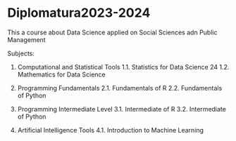 # Diplomatura2023-2024
This a course about Data Science applied on Social Sciences adn Public Management

Subjects:
1. Computational and Statistical Tools
   1.1. Statistics for Data Science 24
   1.2. Mathematics for Data Science

2. Programming Fundamentals
   2.1. Fundamentals of R
   2.2. Fundamentals of Python

3. Programming Intermediate Level
   3.1. Intermediate of R
   3.2. Intermediate of Python

4. Artificial Intelligence Tools
   4.1. Introduction to Machine Learning
